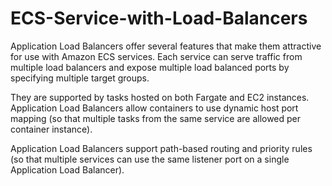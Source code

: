 # ECS-Service-with-Load-Balancers



Application Load Balancers offer several features that make them attractive for use with Amazon ECS services. Each service can serve traffic from multiple load balancers and expose multiple load balanced ports by specifying multiple target groups.

They are supported by tasks hosted on both Fargate and EC2 instances. Application Load Balancers allow containers to use dynamic host port mapping (so that multiple tasks from the same service are allowed per container instance).

Application Load Balancers support path-based routing and priority rules (so that multiple services can use the same listener port on a single Application Load Balancer).

